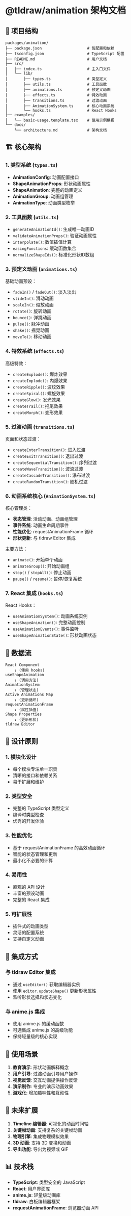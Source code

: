 # @tldraw/animation 架构文档

## 📁 项目结构

```
packages/animation/
├── package.json                    # 包配置和依赖
├── tsconfig.json                   # TypeScript 配置
├── README.md                       # 用户文档
├── src/
│   ├── index.ts                    # 主入口文件
│   └── lib/
│       ├── types.ts                # 类型定义
│       ├── utils.ts                # 工具函数
│       ├── animations.ts           # 预定义动画
│       ├── effects.ts              # 特效动画
│       ├── transitions.ts          # 过渡动画
│       ├── AnimationSystem.ts      # 核心动画系统
│       └── hooks.ts                # React Hooks
├── examples/
│   └── basic-usage.template.tsx    # 使用示例模板
└── docs/
    └── architecture.md             # 架构文档
```

## 🏗️ 核心架构

### 1. 类型系统 (`types.ts`)

- **AnimationConfig**: 动画配置接口
- **ShapeAnimationProps**: 形状动画属性
- **ShapeAnimation**: 完整的动画定义
- **AnimationGroup**: 动画组管理
- **AnimationType**: 动画类型枚举

### 2. 工具函数 (`utils.ts`)

- `generateAnimationId()`: 生成唯一动画ID
- `validateAnimationProps()`: 验证动画属性
- `interpolate()`: 数值插值计算
- `easingFunctions`: 缓动函数集合
- `normalizeShapeIds()`: 标准化形状ID数组

### 3. 预定义动画 (`animations.ts`)

基础动画预设：
- `fadeIn()` / `fadeOut()`: 淡入淡出
- `slideIn()`: 滑动动画
- `scaleIn()`: 缩放动画
- `rotate()`: 旋转动画
- `bounce()`: 弹跳动画
- `pulse()`: 脉冲动画
- `shake()`: 摇晃动画
- `moveTo()`: 移动动画

### 4. 特效系统 (`effects.ts`)

高级特效：
- `createExplode()`: 爆炸效果
- `createImplode()`: 内爆效果
- `createRipple()`: 波纹效果
- `createSpiral()`: 螺旋效果
- `createGlow()`: 发光效果
- `createTrail()`: 拖尾效果
- `createMorph()`: 变形效果

### 5. 过渡动画 (`transitions.ts`)

页面和状态过渡：
- `createEnterTransition()`: 进入过渡
- `createExitTransition()`: 退出过渡
- `createSequentialTransition()`: 序列过渡
- `createWaveTransition()`: 波浪过渡
- `createCascadeTransition()`: 瀑布过渡
- `createRandomTransition()`: 随机过渡

### 6. 动画系统核心 (`AnimationSystem.ts`)

核心管理类：
- **状态管理**: 活动动画、动画组管理
- **事件系统**: 动画生命周期事件
- **性能优化**: requestAnimationFrame 循环
- **形状更新**: 与 tldraw Editor 集成

主要方法：
- `animate()`: 开始单个动画
- `animateGroup()`: 开始动画组
- `stop()` / `stopAll()`: 停止动画
- `pause()` / `resume()`: 暂停/恢复系统

### 7. React 集成 (`hooks.ts`)

React Hooks：
- `useAnimationSystem()`: 动画系统实例
- `useShapeAnimation()`: 完整动画控制
- `useAnimationEvents()`: 事件监听
- `useShapeAnimationState()`: 形状动画状态

## 🔄 数据流

```
React Component
    ↓ (使用 hooks)
useShapeAnimation
    ↓ (调用方法)
AnimationSystem
    ↓ (管理状态)
Active Animations Map
    ↓ (更新循环)
requestAnimationFrame
    ↓ (属性插值)
Shape Properties
    ↓ (更新形状)
tldraw Editor
```

## 🎯 设计原则

### 1. 模块化设计
- 每个模块专注单一职责
- 清晰的接口和依赖关系
- 易于扩展和维护

### 2. 类型安全
- 完整的 TypeScript 类型定义
- 编译时类型检查
- 优秀的开发体验

### 3. 性能优化
- 基于 requestAnimationFrame 的高效动画循环
- 智能的状态管理和更新
- 最小化不必要的计算

### 4. 易用性
- 直观的 API 设计
- 丰富的预设动画
- 完整的 React 集成

### 5. 可扩展性
- 插件式的动画类型
- 灵活的配置系统
- 支持自定义动画

## 🔌 集成方式

### 与 tldraw Editor 集成
- 通过 `useEditor()` 获取编辑器实例
- 使用 `editor.updateShape()` 更新形状属性
- 监听形状选择和状态变化

### 与 anime.js 集成
- 使用 anime.js 的缓动函数
- 可选集成 anime.js 的高级功能
- 保持轻量级的核心实现

## 🚀 使用场景

1. **教育演示**: 形状动画解释概念
2. **用户引导**: 过渡动画引导用户操作
3. **视觉反馈**: 交互动画提供操作反馈
4. **演示制作**: 专业的演示动画效果
5. **游戏化**: 增加趣味性和互动性

## 🔮 未来扩展

1. **Timeline 编辑器**: 可视化的动画时间轴
2. **关键帧动画**: 支持复杂的关键帧动画
3. **物理引擎**: 集成物理模拟效果
4. **3D 动画**: 支持 3D 变换和动画
5. **导出功能**: 导出为视频或 GIF

## 📊 技术栈

- **TypeScript**: 类型安全的 JavaScript
- **React**: 用户界面库
- **anime.js**: 轻量级动画库
- **tldraw**: 白板编辑器框架
- **requestAnimationFrame**: 浏览器动画 API 